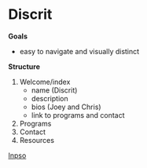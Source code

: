 # Discrit

**Goals**
 - easy to navigate and visually distinct

**Structure**
  1. Welcome/index
     - name (Discrit)
     - description
     - bios (Joey and Chris)
     - link to programs and contact
  2. Programs
  3. Contact
  4. Resources

[Inpso](https://bureauofworks.com.au)
